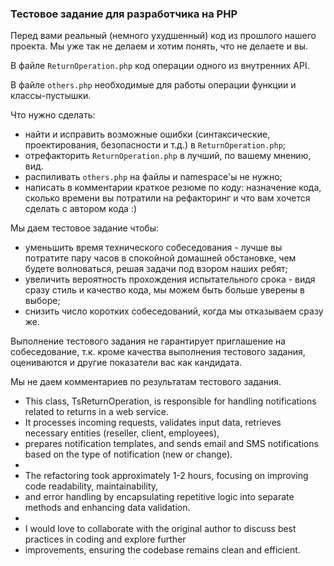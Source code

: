 ### Тестовое задание для разработчика на PHP

Перед вами реальный (немного ухудшенный) код из прошлого нашего проекта. Мы уже так не делаем и хотим понять, что не делаете и вы.

В файле `ReturnOperation.php` код операции одного из внутренних API.

В файле `others.php` необходимые для работы операции функции и классы-пустышки.

Что нужно сделать:
* найти и исправить возможные ошибки (синтаксические, проектирования, безопасности и т.д.) в `ReturnOperation.php`;
* отрефакторить `ReturnOperation.php` в лучший, по вашему мнению, вид. 
* распиливать `others.php` на файлы и namespace'ы не нужно;
* написать в комментарии краткое резюме по коду: назначение кода, сколько времени вы потратили на рефакторинг и что вам хочется сделать с автором кода :)

Мы даем тестовое задание чтобы:
* уменьшить время технического собеседования - лучше вы потратите пару часов в спокойной домашней обстановке, чем будете волноваться, решая задачи под взором наших ребят;
* увеличить вероятность прохождения испытательного срока - видя сразу стиль и качество кода, мы можем быть больше уверены в выборе;
* снизить число коротких собеседований, когда мы отказываем сразу же.

Выполнение тестового задания не гарантирует приглашение на собеседование, т.к. кроме качества выполнения тестового задания, оцениваются и другие показатели вас как кандидата.

Мы не даем комментариев по результатам тестового задания.

 * This class, TsReturnOperation, is responsible for handling notifications related to returns in a web service.
 * It processes incoming requests, validates input data, retrieves necessary entities (reseller, client, employees),
 * prepares notification templates, and sends email and SMS notifications based on the type of notification (new or change).
 * 
 * The refactoring took approximately 1-2 hours, focusing on improving code readability, maintainability,
 * and error handling by encapsulating repetitive logic into separate methods and enhancing data validation.
 * 
 * I would love to collaborate with the original author to discuss best practices in coding and explore further
 * improvements, ensuring the codebase remains clean and efficient.
